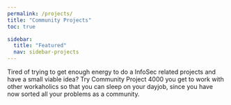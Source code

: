 ```yaml
---
permalink: /projects/
title: "Community Projects"
toc: true

sidebar:
  title: "Featured"
  nav: sidebar-projects
---
```


Tired of trying to get enough energy to do a InfoSec related projects and have a small viable idea? Try Community Project 4000 you get to work with other workaholics so that you can sleep on your dayjob, since you have now sorted all your problems as a community. 